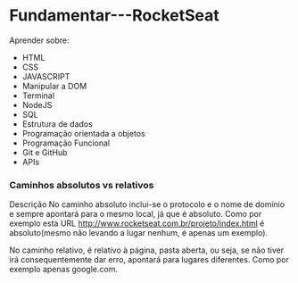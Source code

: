 # Fundamentar---RocketSeat

Aprender sobre:
- HTML
- CSS
- JAVASCRIPT
- Manipular a DOM
- Terminal
- NodeJS
- SQL
- Estrutura de dados
- Programação orientada a objetos
- Programação Funcional
- Git e GitHub
- APIs

### Caminhos absolutos vs relativos
Descrição
No caminho absoluto inclui-se o protocolo e o nome de domínio e sempre apontará para o mesmo local, já que é absoluto. Como por exemplo esta URL http://www.rocketseat.com.br/projeto/index.html é absoluto(mesmo não levando a lugar nenhum, é apenas um exemplo).

No caminho relativo, é relativo à página, pasta aberta, ou seja, se não tiver irá consequentemente dar erro, apontará para lugares diferentes. Como por exemplo apenas google.com.